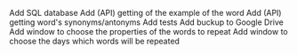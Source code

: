 Add SQL database
Add (API) getting of the example of the word 
Add (API) getting word's synonyms/antonyms
Add tests
Add buckup to Google Drive
Add window to choose the properties of the words to repeat
Add window to choose the days which words will be repeated
